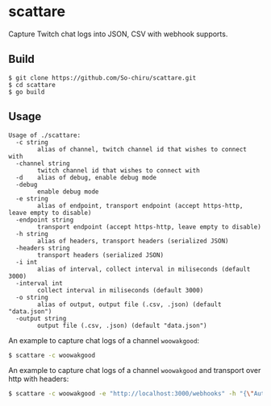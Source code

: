 # scattare

Capture Twitch chat logs into JSON, CSV with webhook supports.

## Build

```
$ git clone https://github.com/So-chiru/scattare.git
$ cd scattare
$ go build
```

## Usage

```
Usage of ./scattare:
  -c string
        alias of channel, twitch channel id that wishes to connect with
  -channel string
        twitch channel id that wishes to connect with
  -d    alias of debug, enable debug mode
  -debug
        enable debug mode
  -e string
        alias of endpoint, transport endpoint (accept https-http, leave empty to disable)
  -endpoint string
        transport endpoint (accept https-http, leave empty to disable)
  -h string
        alias of headers, transport headers (serialized JSON)
  -headers string
        transport headers (serialized JSON)
  -i int
        alias of interval, collect interval in miliseconds (default 3000)
  -interval int
        collect interval in miliseconds (default 3000)
  -o string
        alias of output, output file (.csv, .json) (default "data.json")
  -output string
        output file (.csv, .json) (default "data.json")
```

An example to capture chat logs of a channel `woowakgood`:

```sh
$ scattare -c woowakgood
```

An example to capture chat logs of a channel `woowakgood` and transport over http with headers:

```sh
$ scattare -c woowakgood -e "http://localhost:3000/webhooks" -h "{\"Authorization\": \"Bearer token\"}"
```
